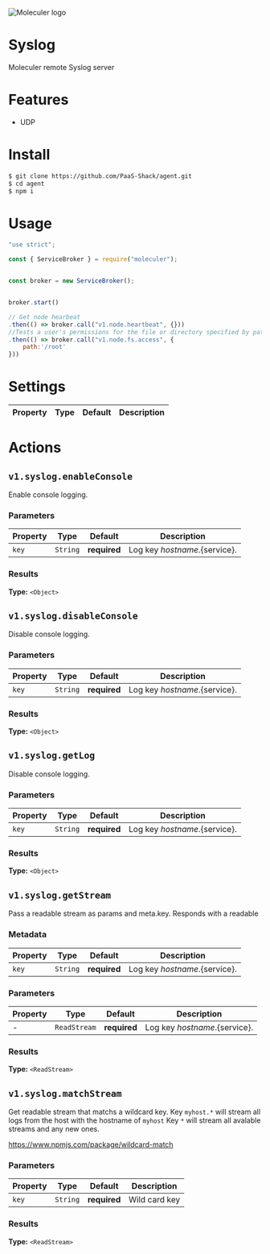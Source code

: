 ![Moleculer logo](https://moleculer.services/images/banner.png)

# Syslog

Moleculer remote Syslog server

# Features
- UDP

# Install

```bash
$ git clone https://github.com/PaaS-Shack/agent.git
$ cd agent
$ npm i
```

# Usage

```js
"use strict";

const { ServiceBroker } = require("moleculer");


const broker = new ServiceBroker();


broker.start()

// Get node hearbeat
.then(() => broker.call("v1.node.heartbeat", {}))
//Tests a user's permissions for the file or directory specified by path.
.then(() => broker.call("v1.node.fs.access", {
    path:'/root'
}))

```

# Settings

| Property | Type | Default | Description |
| -------- | ---- | ------- | ----------- |


# Actions

## `v1.syslog.enableConsole`

Enable console logging.

### Parameters
| Property | Type | Default | Description |
| -------- | ---- | ------- | ----------- |
| `key` | `String` | **required** | Log key ${hostname}.${service}. |

### Results
**Type:** `<Object>`

## `v1.syslog.disableConsole`

Disable console logging.

### Parameters
| Property | Type | Default | Description |
| -------- | ---- | ------- | ----------- |
| `key` | `String` | **required** | Log key ${hostname}.${service}. |

### Results
**Type:** `<Object>`

## `v1.syslog.getLog`

Disable console logging.

### Parameters
| Property | Type | Default | Description |
| -------- | ---- | ------- | ----------- |
| `key` | `String` | **required** | Log key ${hostname}.${service}. |

### Results
**Type:** `<Object>`

## `v1.syslog.getStream`

Pass a readable stream as params and meta.key. Responds with a readable

### Metadata
| Property | Type | Default | Description |
| -------- | ---- | ------- | ----------- |
| `key` | `String` | **required** | Log key ${hostname}.${service}. |

### Parameters 
| Property | Type | Default | Description |
| -------- | ---- | ------- | ----------- |
| - | `ReadStream` | **required** | Log key ${hostname}.${service}. |

### Results
**Type:** `<ReadStream>`

## `v1.syslog.matchStream`

Get readable stream that matchs a wildcard key. 
Key `myhost.*` will stream all logs from the host with the hostname of `myhost`
Key `*` will stream all avalable streams and any new ones.

https://www.npmjs.com/package/wildcard-match

### Parameters
| Property | Type | Default | Description |
| -------- | ---- | ------- | ----------- |
| `key` | `String` | **required** | Wild card key |

### Results
**Type:** `<ReadStream>`
